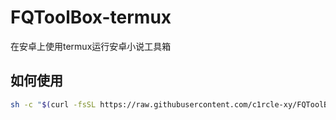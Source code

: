 # FQToolBox-termux
在安卓上使用termux运行安卓小说工具箱
## 如何使用
```bash
sh -c "$(curl -fsSL https://raw.githubusercontent.com/c1rcle-xy/FQToolBox-termux/refs/heads/main/fqtoolbox.sh)"
```
